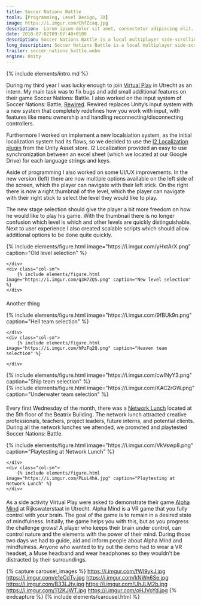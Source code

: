 ```yaml
---
title: Soccer Nations Battle
tools: [Programming, Level Design, 3D]
image: https://i.imgur.com/ChfZcaq.jpg
description:  Lorem ipsum dolor sit amet, consectetur adipiscing elit. Vivamus ac fringilla nunc.
date: 2018-07-02T09:07:40+0100
description: Soccer Nations Battle is a local multiplayer side-scrolling soccer game. Prepare for fast-paced matches with lots of goals; block, tackle or simply outsmart your opponent. 
long_description: Soccer Nations Battle is a local multiplayer side-scrolling soccer game. Prepare for fast-paced matches with lots of goals block, tackle or simply outsmart your opponent. Play 1v1 up to 4v4 matches in this wild and hilarious party game. The more players, the more chaos, the more laughs.
trailer: soccer_nations_battle.webm
engine: Unity
---
```


{% include elements/intro.md %}

During my third year I was lucky enough to join [Virtual Play](https://virtualplay.games/)  in Utrecht as an intern. My main task was to fix bugs and add small additional features on their game Soccer Nations: Battle. I also worked on the input system of Soccer Nations: Battle, [Rewired](https://guavaman.com/projects/rewired/). Rewired replaces Unity’s input system with a new system that completely redefines how you work with input, with features like menu ownership and handling reconnecting/disconnecting controllers.


Furthermore I worked on implement a new localsiation system, as the initial localization system had its flaws, so we decided to use the [I2 Localization plugin](http://inter-illusion.com/tools/i2-localization/) from the Unity Asset store. I2 Localization provided an easy to use synchronization between an excel sheet (which we located at our Google Drive) for each language strings and keys.

Aside of programming I also worked on some UI/UX improvements.
In the new version (left) there are now multiple options available on the left side of the screen, which the player can navigate with their left  stick. On the right there is now a right thumbnail of the level, which the player can navigate with their right stick to select the level they would like to play.


The new stage selection should give the player a bit more freedom on how he would like to play his game. With the thumbnail there is no longer confusion which level is which and other levels are quickly distinguishable. Next to user experience I also created scalable scripts which should allow additional options to be done quite quickly.

<div class="container" style="padding: 0px">
  <div class="row" style="margin-bottom: 20px;">
    <div class="col-sm">
    {% include elements/figure.html image="https://i.imgur.com/yHxtArX.png" caption="Old level selection" %}
    
    </div>
    <div class="col-sm">
        {% include elements/figure.html image="https://i.imgur.com/q3H7ZQS.png" caption="New level selection" %}
    </div>
  </div>
</div>

Another thing 

<div class="container" style="padding: 0px">
  <div class="row" style="margin-bottom: 20px;">
    <div class="col-sm">
    {% include elements/figure.html image="https://i.imgur.com/9fBUk9n.png" caption="Hell team selection" %}
    
    </div>
    <div class="col-sm">
        {% include elements/figure.html image="https://i.imgur.com/hPzFq2Q.png" caption="Heaven team selection" %}
       
    </div>
  </div>

  <div class="row" style="margin-bottom: 20px;">
    <div class="col-sm">
    {% include elements/figure.html image="https://i.imgur.com/cwINyY3.png" caption="Ship team selection" %}
    </div>
    <div class="col-sm">
        {% include elements/figure.html image="https://i.imgur.com/KAC2rGW.png" caption="Underwater team selection" %}
    </div>
  </div>
</div>







Every first Wednesday of the month, there was a [Network Lunch](https://www.dutchgamegarden.nl/project/network-lunch/) located at the 5th floor of the Beatrix Building. The network lunch attracted creative professionals, teachers, project leaders, future interns, and potential clients. During all the network lunches we attended, we promoted and playtested Soccer Nations: Battle. 

<div class="container" style="padding: 0px">
  <div class="row" style="margin-bottom: 20px;">
    <div class="col-sm">
    {% include elements/figure.html image="https://i.imgur.com/VkVswp8.png" caption="Playtesting at Network Lunch" %}
    
    </div>
    <div class="col-sm">
        {% include elements/figure.html image="https://i.imgur.com/PLuL4hA.jpg" caption="Playtesting at Network Lunch" %}
    </div>
  </div>
</div>




As a side activity Virtual Play were asked to demonstrate their game [Alpha Mind](https://virtualplay.games/portfolio/alpha-mind-nl/) at Rijkswaterstaat in Utrecht. Alpha Mind is a VR game that you fully control with your brain. The goal of the game is to remain in a desired state of mindfulness. Initially, the game helps you with this, but as you progress the challenge grows! A player who keeps their brain under control, can control nature and the elements with the power of their mind. During those two days we had to guide, aid and inform people about Alpha Mind and mindfulness. Anyone who wanted to try out the demo had to wear a VR headset, a Muse headband and wear headphones so they wouldn’t be distracted by their surroundings. 





<!-- {% capture carousel_images %}
https://i.imgur.com/noNPzz5.jpg
https://i.imgur.com/6TlwmCw.jpg
https://i.imgur.com/t5PSzLK.jpg
https://i.imgur.com/RidzRWb.jpg

{% endcapture %}
{% include elements/carousel.html %} -->



{% capture carousel_images %}
https://i.imgur.com/fWl9ykJ.jpg
https://i.imgur.com/e1eCdTv.jpg
https://i.imgur.com/kNWn6Se.jpg
https://i.imgur.com/B33LJty.jpg
https://i.imgur.com/UhJLM2b.jpg
https://i.imgur.com/112KJWT.jpg
https://i.imgur.com/oHJVoYd.jpg
{% endcapture %}
{% include elements/carousel.html %}
